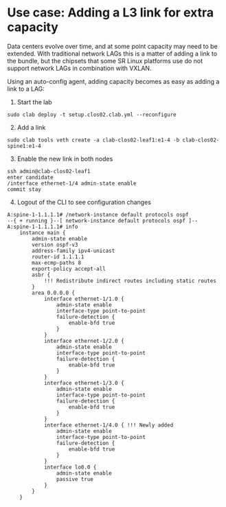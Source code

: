 # Use case: Adding a L3 link for extra capacity

Data centers evolve over time, and at some point capacity may need to be extended.
With traditional network LAGs this is a matter of adding a link to the bundle, but the chipsets that some SR Linux platforms use do not support
network LAGs in combination with VXLAN.

Using an auto-config agent, adding capacity becomes as easy as adding a link to a LAG:

1. Start the lab
```
sudo clab deploy -t setup.clos02.clab.yml --reconfigure
```

2. Add a link
```
sudo clab tools veth create -a clab-clos02-leaf1:e1-4 -b clab-clos02-spine1:e1-4
```

3. Enable the new link in both nodes
```
ssh admin@clab-clos02-leaf1
enter candidate
/interface ethernet-1/4 admin-state enable
commit stay
```

4. Logout of the CLI to see configuration changes
```
A:spine-1-1.1.1.1# /network-instance default protocols ospf
--{ + running }--[ network-instance default protocols ospf ]--
A:spine-1-1.1.1.1# info
    instance main {
        admin-state enable
        version ospf-v3
        address-family ipv4-unicast
        router-id 1.1.1.1
        max-ecmp-paths 8
        export-policy accept-all
        asbr {
            !!! Redistribute indirect routes including static routes
        }
        area 0.0.0.0 {
            interface ethernet-1/1.0 {
                admin-state enable
                interface-type point-to-point
                failure-detection {
                    enable-bfd true
                }
            }
            interface ethernet-1/2.0 {
                admin-state enable
                interface-type point-to-point
                failure-detection {
                    enable-bfd true
                }
            }
            interface ethernet-1/3.0 {
                admin-state enable
                interface-type point-to-point
                failure-detection {
                    enable-bfd true
                }
            }
            interface ethernet-1/4.0 { !!! Newly added
                admin-state enable
                interface-type point-to-point
                failure-detection {
                    enable-bfd true
                }
            }
            interface lo0.0 {
                admin-state enable
                passive true
            }
        }
    }
```
